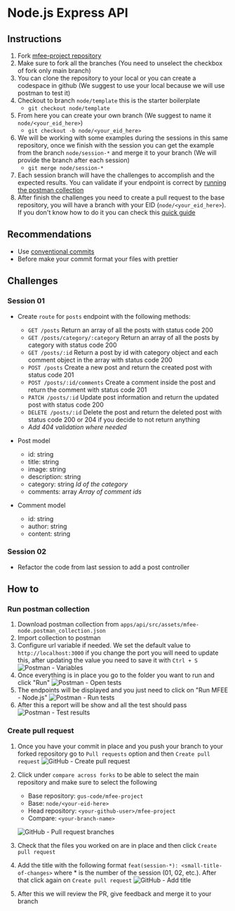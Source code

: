 # Node.js Express API

## Instructions

1. Fork [mfee-project repository](https://github.com/gus-code/mfee-project)
2. Make sure to fork all the branches (You need to unselect the checkbox of fork only main branch)
3. You can clone the repository to your local or you can create a codespace in github (We suggest to use your local because we will use postman to test it)
4. Checkout to branch `node/template` this is the starter boilerplate
    - `git checkout node/template`
5. From here you can create your own branch (We suggest to name it `node/<your_eid_here>`)
    - `git checkout -b node/<your_eid_here>`
6. We will be working with some examples during the sessions in this same repository, once we finish with the session you can get the example from the branch `node/session-*` and merge it to your branch (We will provide the branch after each session)
    - `git merge node/session-*`
7. Each session branch will have the challenges to accomplish and the expected results. You can validate if your endpoint is correct by [running the postman collection](#run-postman-collection)
8. After finish the challenges you need to create a pull request to the base repository, you will have a branch with your EID (`node/<your_eid_here>`). If you don't know how to do it you can check this [quick guide](#create-pull-request)

## Recommendations

- Use [conventional commits](https://www.conventionalcommits.org/en/v1.0.0/)
- Before make your commit format your files with prettier

## Challenges

### Session 01

- Create `route` for `posts` endpoint with the following methods:
    - `GET /posts` Return an array of all the posts with status code 200
    - `GET /posts/category/:category` Return an array of all the posts by category with status code 200
    - `GET /posts/:id` Return a post by id with category object and each comment object in the array with status code 200
    - `POST /posts` Create a new post and return the created post with status code 201
    - `POST /posts/:id/comments` Create a comment inside the post and return the comment with status code 201
    - `PATCH /posts/:id` Update post information and return the updated post with status code 200
    - `DELETE /posts/:id` Delete the post and return the deleted post with status code 200 or 204 if you decide to not return anything
    * *Add 404 validation where needed*

- Post model
    - id: string
    - title: string
    - image: string
    - description: string
    - category: string *Id of the category*
    - comments: array *Array of comment ids*

- Comment model
    - id: string
    - author: string
    - content: string

### Session 02

- Refactor the code from last session to add a post controller

## How to

### Run postman collection

1. Download postman collection from `apps/api/src/assets/mfee-node.postman_collection.json`
2. Import collection to postman
3. Configure url variable if needed. We set the default value to `http://localhost:3000` if you change the port you will need to update this, after updating the value you need to save it with `Ctrl + S`
![Postman - Variables](assets/postman-variables.png)
4. Once everything is in place you go to the folder you want to run and click "Run"
![Postman - Open tests](assets/postman-open-tests.png)
5. The endpoints will be displayed and you just need to click on "Run MFEE - Node.js"
![Postman - Run tests](assets/postman-run-tests.png)
6. After this a report will be show and all the test should pass
![Postman - Test results](assets/postman-test-results.png)

### Create pull request

1. Once you have your commit in place and you push your branch to your forked repository go to `Pull requests` option and then `Create pull request`
![GitHub - Create pull request](assets/github-create-pull-request.png)
2. Click under `compare across forks` to be able to select the main repository and make sure to select the following
    - Base repository: `gus-code/mfee-project`
    - Base: `node/<your-eid-here>`
    - Head repository: `<your-github-user>/mfee-project`
    - Compare: `<your-branch-name>`
    
    ![GitHub - Pull request branches](assets/github-pull-request-branches.png)
3. Check that the files you worked on are in place and then click `Create pull request`
4. Add the title with the following format `feat(session-*): <small-title-of-changes>` where * is the number of the session (01, 02, etc.). After that click again on `Create pull request`
![GitHub - Add title](assets/github-add-title.png)
5. After this we will review the PR, give feedback and merge it to your branch